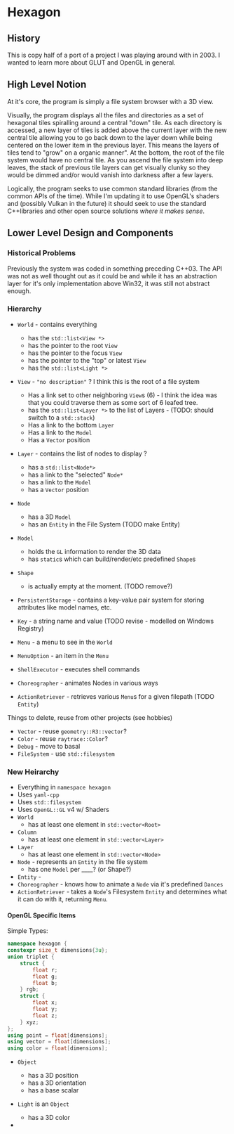 # Hexagon

## History

This is copy half of a port of a project I was playing around with in 2003. I wanted to learn more about GLUT and OpenGL in general.

## High Level Notion

At it's core, the program is simply a file system browser with a 3D view.

Visually, the program displays all the files and directories as a set of hexagonal tiles spiralling around a central "down" tile. As each directory is accessed, a new layer of tiles is added above the current layer with the new central tile allowing you to go back down to the layer down while being centered on the lower item in the previous layer. This means the layers of tiles tend to "grow" on a organic manner". At the bottom, the root of the file system would have no central tile. As you ascend the file system into deep leaves, the stack of previous tile layers can get visually clunky so they would be dimmed and/or would vanish into darkness after a few layers.

Logically, the program seeks to use common standard libraries (from the common APIs of the time). While I'm updating it to use OpenGL's shaders and (possibly Vulkan in the future) it should seek to use the standard C++libraries and other open source solutions _where it makes sense_.

## Lower Level Design and Components

### Historical Problems

Previously the system was coded in something preceding C++03. The API was not as well thought out as it could be and while it has an abstraction layer for it's only implementation above Win32, it was still not abstract enough.

### Hierarchy

* `World` - contains everything
  * has the `std::list<View *>`
  * has the pointer to the root `View`
  * has the pointer to the focus `View`
  * has the pointer to the "top" or latest `View`
  * has the `std::list<Light *>`
* `View` - `"no description"` ? I think this is the root of a file system
  * Has a link set to other neighboring `View`s (6) - I think the idea was that you could traverse them as some sort of 6 leafed tree.
  * has the `std::list<Layer *>` to the list of Layers - (TODO: should switch to a `std::stack`)
  * Has a link to the bottom `Layer`
  * Has a link to the `Model`
  * Has a `Vector` position
* `Layer` - contains the list of nodes to display ?
  * has a `std::list<Node*>`
  * has a link to the "selected" `Node*`
  * has a link to the `Model`
  * has a `Vector` position
* `Node`
  * has a 3D `Model`
  * has an `Entity` in the File System (TODO make Entity)
* `Model`
  * holds the `GL` information to render the 3D data
  * has `static`s which can build/render/etc predefined `Shape`s
* `Shape`
  * is actually empty at the moment. (TODO remove?)

* `PersistentStorage` - contains a key-value pair system for storing attributes like model names, etc.
* `Key` - a string name and value (TODO revise - modelled on Windows Registry)
* `Menu` - a menu to see in the `World`
* `MenuOption` - an item in the `Menu`
* `ShellExecutor` - executes shell commands
* `Choreographer` - animates Nodes in various ways
* `ActionRetriever` - retrieves various `Menu`s for a given filepath (TODO `Entity`)

Things to delete, reuse from other projects (see hobbies)

* `Vector` - reuse `geometry::R3::vector`?
* `Color` - reuse `raytrace::Color`?
* `Debug` - move to basal
* `FileSystem` - use `std::filesystem`

### New Heirarchy

* Everything in `namespace hexagon`
* Uses `yaml-cpp`
* Uses `std::filesystem`
* Uses `OpenGL::GL` v4 w/ Shaders
* `World`
  * has at least one element in `std::vector<Root>`
* `Column`
  * has at least one element in `std::vector<Layer>`
* `Layer`
  * has at least one element in `std::vector<Node>`
* `Node` - represents an `Entity` in the file system
  * has one `Model` per ____? (or Shape?)
* `Entity` -
* `Choreographer` - knows how to animate a `Node` via it's predefined `Dances`
* `ActionRetriever` - takes a `Node`'s Filesystem `Entity` and determines what it can do with it, returning `Menu`.

#### OpenGL Specific Items

Simple Types:

```cpp
namespace hexagon {
constexpr size_t dimensions{3u};
union triplet {
    struct {
        float r;
        float g;
        float b;
    } rgb;
    struct {
        float x;
        float y;
        float z;
    } xyz;
};
using point = float[dimensions];
using vector = float[dimensions];
using color = float[dimensions];
```

* `Object`
  * has a 3D position
  * has a 3D orientation
  * has a base scalar

* `Light` is an `Object`
  * has a 3D color

*
